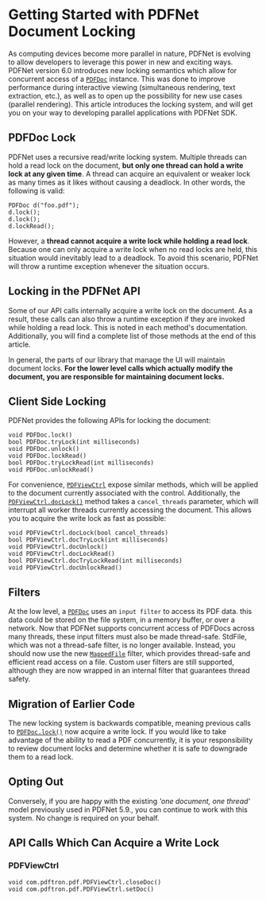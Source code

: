 # Getting Started with PDFNet Document Locking

As computing devices become more parallel in nature, PDFNet is evolving to allow developers to leverage this power in new and exciting ways. PDFNet version 6.0 introduces new locking semantics which allow for concurrent access of a [`PDFDoc`](https://www.pdftron.com/pdfnet/mobile/docs/Android/pdfnet/javadoc/reference/com/pdftron/pdf/PDFDoc.html) instance. This was done to improve performance during interactive viewing (simultaneous rendering, text extraction, etc.), as well as to open up the possibility for new use cases (parallel rendering). This article introduces the locking system, and will get you on your way to developing parallel applications with PDFNet SDK.

## PDFDoc Lock

PDFNet uses a recursive read/write locking system. Multiple threads can hold a read lock on the document, **but only one thread can hold a write lock at any given time**. A thread can acquire an equivalent or weaker lock as many times as it likes without causing a deadlock. In other words, the following is valid:

```
PDFDoc d("foo.pdf");
d.lock();
d.lock();
d.lockRead();
```

However, a **thread cannot acquire a write lock while holding a read lock**. Because one can only acquire a write lock when no read locks are held, this situation would inevitably lead to a deadlock. To avoid this scenario, PDFNet will throw a runtime exception whenever the situation occurs.

## Locking in the PDFNet API

Some of our API calls internally acquire a write lock on the document. As a result, these calls can also throw a runtime exception if they are invoked while holding a read lock. This is noted in each method's documentation. Additionally, you will find a complete list of those methods at the end of this article.

In general, the parts of our library that manage the UI will maintain document locks. **For the lower level calls which actually modify the document, you are responsible for maintaining document locks.**

## Client Side Locking

PDFNet provides the following APIs for locking the document:

```
void PDFDoc.lock()
bool PDFDoc.tryLock(int milliseconds)
void PDFDoc.unlock()
void PDFDoc.lockRead()
bool PDFDoc.tryLockRead(int milliseconds)
void PDFDoc.unlockRead()
```

For convenience, [`PDFViewCtrl`](http://www.pdftron.com/pdfnet/mobile/docs/Android/pdfnet/javadoc/reference/com/pdftron/pdf/PDFViewCtrl.html) expose similar methods, which will be applied to the document currently associated with the control. Additionally, the [`PDFViewCtrl.docLock()`](https://www.pdftron.com/pdfnet/mobile/docs/Android/pdfnet/javadoc/reference/com/pdftron/pdf/PDFViewCtrl.html#docLock(boolean)) method takes a `cancel_threads` parameter, which will interrupt all worker threads currently accessing the document. This allows you to acquire the write lock as fast as possible:

```
void PDFViewCtrl.docLock(bool cancel_threads)
bool PDFViewCtrl.docTryLock(int milliseconds)
void PDFViewCtrl.docUnlock()
void PDFViewCtrl.docLockRead()
bool PDFViewCtrl.docTryLockRead(int milliseconds)
void PDFViewCtrl.docUnlockRead()
```

## Filters

At the low level, a [`PDFDoc`](https://www.pdftron.com/pdfnet/mobile/docs/Android/pdfnet/javadoc/reference/com/pdftron/pdf/PDFDoc.html) uses an `input filter` to access its PDF data. this data could be stored on the file system, in a memory buffer, or over a network. Now that PDFNet supports concurrent access of PDFDocs across many threads, these input filters must also be made thread-safe. StdFile, which was not a thread-safe filter, is no longer available. Instead, you should now use the new [`MappedFile`](https://www.pdftron.com/pdfnet/mobile/docs/Android/pdfnet/javadoc/reference/com/pdftron/filters/MappedFile.html) filter, which provides thread-safe and efficient read access on a file. Custom user filters are still supported, although they are now wrapped in an internal filter that guarantees thread safety.

## Migration of Earlier Code

The new locking system is backwards compatible, meaning previous calls to [`PDFDoc.lock()`](https://www.pdftron.com/pdfnet/mobile/docs/Android/pdfnet/javadoc/reference/com/pdftron/pdf/PDFDoc.html#lock()) now acquire a write lock. If you would like to take advantage of the ability to read a PDF concurrently, it is your responsibility to review document locks and determine whether it is safe to downgrade them to a read lock.

## Opting Out

Conversely, if you are happy with the existing *'one document, one thread'* model previously used in PDFNet 5.9., you can continue to work with this system. No change is required on your behalf.

## API Calls Which Can Acquire a Write Lock

### PDFViewCtrl
```
void com.pdftron.pdf.PDFViewCtrl.closeDoc()
void com.pdftron.pdf.PDFViewCtrl.setDoc()
```

